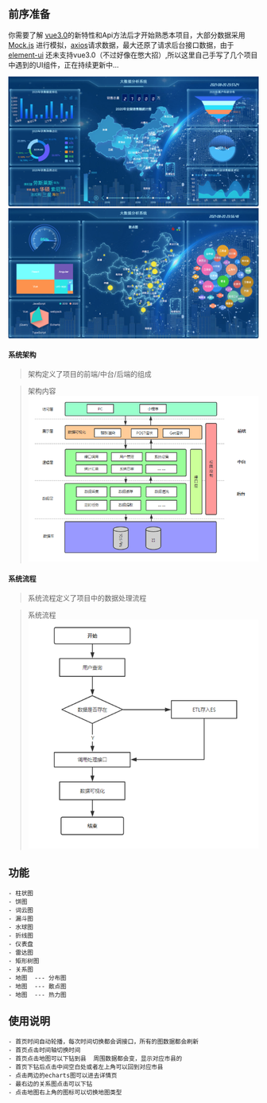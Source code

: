 
## 前序准备
你需要了解 [vue3.0](https://github.com/vuejs/vue-next)的新特性和Api方法后才开始熟悉本项目，大部分数据采用[Mock.js](https://github.com/nuysoft/Mock) 进行模拟，[axios](https://github.com/axios/axios)请求数据，最大还原了请求后台接口数据，由于[element-ui](https://github.com/ElemeFE/element) 还未支持vue3.0（不过好像在憋大招）,所以这里自己手写了几个项目中遇到的UI组件，正在持续更新中...




![](https://raw.githubusercontent.com/cinoliu/Big-data-visualization/master/img/1.jpg)
![](https://raw.githubusercontent.com/cinoliu/Big-data-visualization/master/img/2.jpg)


#### 系统架构
> 架构定义了项目的前端/中台/后端的组成

>  架构内容
![](https://raw.githubusercontent.com/cinoliu/Big-data-visualization/master/img/3.jpg)


#### 系统流程
> 系统流程定义了项目中的数据处理流程

>  系统流程
![](https://raw.githubusercontent.com/cinoliu/Big-data-visualization/master/img/4.jpg)




## 功能

```
- 柱状图
- 饼图
- 词云图
- 漏斗图
- 水球图
- 折线图
- 仪表盘
- 雷达图
- 矩形树图
- 关系图
- 地图  --- 分布图
- 地图  --- 散点图
- 地图  --- 热力图
```

## 使用说明
```
- 首页时间自动轮播，每次时间切换都会调接口，所有的图数据都会刷新
- 首页点击时间轴切换时间
- 首页点击地图可以下钻到县  周围数据都会变，显示对应市县的
- 首页下钻后点击中间空白处或者左上角可以回到对应市县
- 点击两边的echarts图可以进去详情页
- 最右边的关系图点击可以下钻
- 点击地图右上角的图标可以切换地图类型
```
